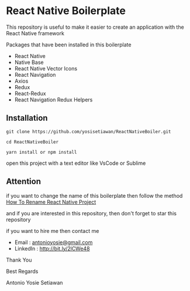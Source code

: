 <h1>React Native Boilerplate</h1>
This repository is useful to make it easier to create an application with the React Native framework

Packages that have been installed in this boilerplate
    <ul>
        <li>React Native</li>
        <li>Native Base</li>
        <li>React Native Vector Icons</li>
        <li>React Navigation</li>
        <li>Axios</li>
        <li>Redux</li>
        <li>React-Redux</li>
        <li>React Navigation Redux Helpers</li>
    </ul>
<h2>Installation</h2>

```
git clone https://github.com/yosisetiawan/ReactNativeBoiler.git

cd ReactNativeBoiler

yarn install or npm install
```

open this project with a text editor like VsCode or Sublime

<h2>Attention</h2>


if you want to change the name of this boilerplate then follow the method [How To Rename React Native Project](http://bit.ly/2mRJDLj)


and if you are interested in this repository, then don't forget to star this repository

if you want to hire me then contact me

* Email : antonioyosie@gmail.com
* LinkedIn : http://bit.ly/2lCWe48

Thank You

Best Regards

Antonio Yosie Setiawan